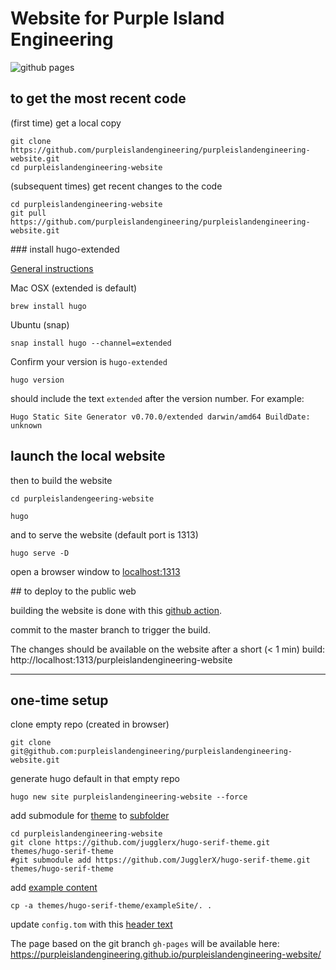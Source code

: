 
# Website for Purple Island Engineering

![github pages](https://github.com/purpleislandengineering/purpleislandengineering-website/workflows/github%20pages/badge.svg?branch=master)

## to get the most recent code

(first time) get a local copy

    git clone https://github.com/purpleislandengineering/purpleislandengineering-website.git
    cd purpleislandengineering-website

(subsequent times) get recent changes to the code

    cd purpleislandengineering-website
    git pull https://github.com/purpleislandengineering/purpleislandengineering-website.git

### install hugo-extended

[General instructions](https://gohugo.io/getting-started/installing/)

Mac OSX (extended is default)

    brew install hugo

Ubuntu (snap)

    snap install hugo --channel=extended

Confirm your version is `hugo-extended`

    hugo version

should include the text `extended` after the version number. For example:

    Hugo Static Site Generator v0.70.0/extended darwin/amd64 BuildDate: unknown


## launch the local website

then to build the website
	
	cd purpleislandengeering-website

    hugo

and to serve the website (default port is 1313)

    hugo serve -D

open a browser window to [localhost:1313](http://localhost:1313)


## to deploy to the public web

building the website is done with this [github action](https://github.com/peaceiris/actions-hugo).

commit to the master branch to trigger the build.

The changes should be available on the website after a short (< 1 min) build: http://localhost:1313/purpleislandengineering-website

---

## one-time setup

clone empty repo (created in browser)

    git clone git@github.com:purpleislandengineering/purpleislandengineering-website.git

generate hugo default in that empty repo

    hugo new site purpleislandengineering-website --force

add submodule for [theme](https://github.com/JugglerX/hugo-serif-theme) to [subfolder](https://stackoverflow.com/a/9035930/2327328)

    cd purpleislandengineering-website 
	git clone https://github.com/jugglerx/hugo-serif-theme.git themes/hugo-serif-theme
	#git submodule add https://github.com/JugglerX/hugo-serif-theme.git themes/hugo-serif-theme

add [example content](https://github.com/JugglerX/hugo-serif-theme#add-example-content)

    cp -a themes/hugo-serif-theme/exampleSite/. .

update `config.tom` with this [header text](https://github.com/JugglerX/hugo-serif-theme#update-configtoml)

The page based on the git branch `gh-pages` will be available here: https://purpleislandengineering.github.io/purpleislandengineering-website/